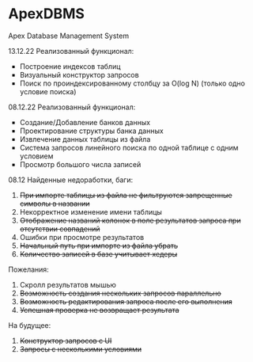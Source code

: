 # ApexDBMS
Apex Database Management System

13.12.22
Реализованный функционал:
<ul type="square">
    <li>Построение индексов таблиц</li>
    <li>Визуальный конструктор запросов</li>
    <li>Поиск по проиндексированному столбцу за O(log N) (только одно условие поиска)</li>
</ul>


08.12.22
Реализованный функционал:
<ul type="square">
    <li>Создание/Добавление банков данных</li>
    <li>Проектирование структуры банка данных</li>
    <li>Извлечение данных таблицы из файла</li>
    <li>Система запросов линейного поиска по одной таблице с одним условием</li>
    <li>Просмотр большого числа записей</li>
</ul>


08.12 Найденные недоработки, баги:
1. <del>При импорте таблицы из файла не фильтруются запрещенные символы в названии</del>
2. Некорректное изменение имени таблицы
3. <del>Отображение названий колонок в поле результатов запроса при отсутствии совпадений</del>
4. Ошибки при просмотре результатов
5. <del>Начальный путь при импорте из файла убрать</del>
6. <del>Количество записей в базе учитывает хедеры</del>

Пожелания:
1. Скролл результатов мышью
2. <del>Возможность создания нескольких запросов параллельно</del>
3. <del>Возможность редактирования запроса после его выполнения</del>
4. <del>Успешная проверка не возвращает результата<del>

На будущее:
1. <del>Конструктор запросов с UI</del>
2. <del>Запросы с несколькими условиями</del>
